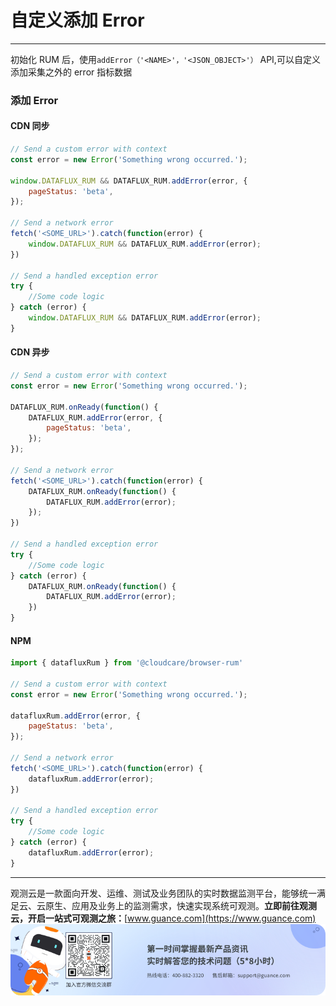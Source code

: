 # 自定义添加 Error
---


初始化 RUM 后，使用`addError（'<NAME>'，'<JSON_OBJECT>'）` API,可以自定义添加采集之外的 error 指标数据

### 添加 Error

#### CDN 同步

```javascript
// Send a custom error with context
const error = new Error('Something wrong occurred.');

window.DATAFLUX_RUM && DATAFLUX_RUM.addError(error, {
    pageStatus: 'beta',
});

// Send a network error
fetch('<SOME_URL>').catch(function(error) {
    window.DATAFLUX_RUM && DATAFLUX_RUM.addError(error);
})

// Send a handled exception error
try {
    //Some code logic
} catch (error) {
    window.DATAFLUX_RUM && DATAFLUX_RUM.addError(error);
}

```

#### CDN 异步

```javascript
// Send a custom error with context
const error = new Error('Something wrong occurred.');

DATAFLUX_RUM.onReady(function() {
    DATAFLUX_RUM.addError(error, {
        pageStatus: 'beta',
    });
});

// Send a network error
fetch('<SOME_URL>').catch(function(error) {
    DATAFLUX_RUM.onReady(function() {
        DATAFLUX_RUM.addError(error);
    });
})

// Send a handled exception error
try {
    //Some code logic
} catch (error) {
    DATAFLUX_RUM.onReady(function() {
        DATAFLUX_RUM.addError(error);
    })
}
```

#### NPM

```javascript
import { datafluxRum } from '@cloudcare/browser-rum'

// Send a custom error with context
const error = new Error('Something wrong occurred.');

datafluxRum.addError(error, {
    pageStatus: 'beta',
});

// Send a network error
fetch('<SOME_URL>').catch(function(error) {
    datafluxRum.addError(error);
})

// Send a handled exception error
try {
    //Some code logic
} catch (error) {
    datafluxRum.addError(error);
}         

```


---

观测云是一款面向开发、运维、测试及业务团队的实时数据监测平台，能够统一满足云、云原生、应用及业务上的监测需求，快速实现系统可观测。**立即前往观测云，开启一站式可观测之旅：**[www.guance.com](https://www.guance.com)
![](../../img/logo_2.png)
